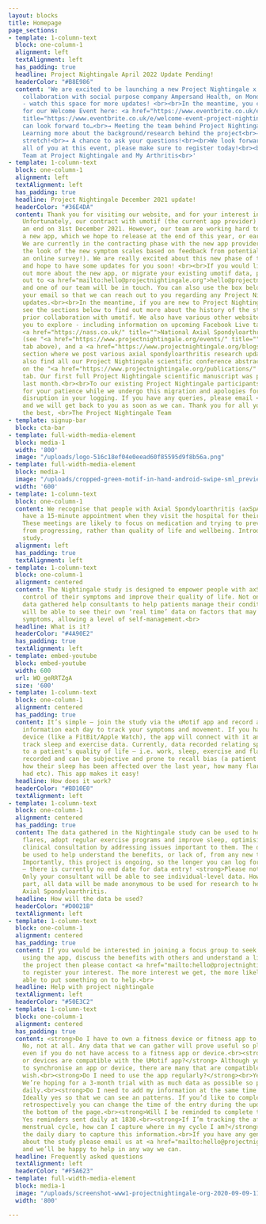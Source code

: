 ```yaml
---
layout: blocks
title: Homepage
page_sections:
- template: 1-column-text
  block: one-column-1
  alignment: left
  textAlignment: left
  has_padding: true
  headline: Project Nightingale April 2022 Update Pending!
  headerColor: "#B8E986"
  content: 'We are excited to be launching a new Project Nightingale x My Arthritis
    collaboration with social purpose company Ampersand Health, on Monday 11th April
    - watch this space for more updates! <br><br>In the meantime, you can sign-up
    for our Welcome Event here: <a href="https://www.eventbrite.co.uk/e/welcome-event-project-nightingale-my-arthritis-app-tickets-302573695067"
    title="https://www.eventbrite.co.uk/e/welcome-event-project-nightingale-my-arthritis-app-tickets-302573695067">https://www.eventbrite.co.uk/e/welcome-event-project-nightingale-my-arthritis-app-tickets-302573695067</a><br><br>You
    can look forward to…<br>→ Meeting the team behind Project Nightingale and My Arthritis<br>→
    Learning more about the background/research behind the project<br>→ A Physiotherapist-led
    stretch!<br>→ A chance to ask your questions!<br><br>We look forward to meeting
    all of you at this event, please make sure to register today!<br><br>Sincerely,<br>The
    Team at Project Nightingale and My Arthritis<br>'
- template: 1-column-text
  block: one-column-1
  alignment: left
  textAlignment: left
  has_padding: true
  headline: Project Nightingale December 2021 update!
  headerColor: "#36E4DA"
  content: Thank you for visiting our website, and for your interest in Project Nightingale.
    Unfortunately, our contract with umotif (the current app provider) is coming to
    an end on 31st December 2021. However, our team are working hard to migrate to
    a new app, which we hope to release at the end of this year, or early next year.
    We are currently in the contracting phase with the new app provider, and are designing
    the look of the new symptom scales based on feedback from potential users (via
    an online survey!). We are really excited about this new phase of the project,
    and hope to have some updates for you soon! <br><br>If you would like to find
    out more about the new app, or migrate your existing umotif data, please reach
    out to <a href="mailto:hello@projectnightingale.org">hello@projectnightingale.org</a>
    and one of our team will be in touch. You can also use the box below to enter
    your email so that we can reach out to you regarding any Project Nightingale-related
    updates.<br><br>In the meantime, if you are new to Project Nightingale, please
    see the sections below to find out more about the history of the study, and our
    prior collaboration with umotif. We also have various other website pages for
    you to explore - including information on upcoming Facebook Live talks by the
    <a href="https://nass.co.uk/" title="">National Axial Spondyloarthritis Society</a>
    (see "<a href="https://www.projectnightingale.org/events/" title="">Events</a>"
    tab above), and a <a href="https://www.projectnightingale.org/blogs/" title="">blog</a>
    section where we post various axial spondyloarthritis research updates. You can
    also find all our Project Nightingale scientific conference abstracts and publications
    on the "<a href="https://www.projectnightingale.org/publications/" title="">Publications</a>"
    tab. Our first full Project Nightingale scientific manuscript was published just
    last month.<br><br>To our existing Project Nightingale participants, thank you
    for your patience while we undergo this migration and apologies for any potential
    disruption in your logging. If you have any queries, please email <a href="mailto:hello@projectnightingale.org">hello@projectnightingale.org</a>
    and we will get back to you as soon as we can. Thank you for all your efforts!<br><br>All
    the best, <br>The Project Nightingale Team
- template: signup-bar
  block: cta-bar
- template: full-width-media-element
  block: media-1
  width: '800'
  image: "/uploads/logo-516c18ef04e0eead60f85595d9f8b56a.png"
- template: full-width-media-element
  block: media-1
  image: "/uploads/cropped-green-motif-in-hand-android-swipe-sml_preview1.png"
  width: '600'
- template: 1-column-text
  block: one-column-1
  content: We recognise that people with Axial Spondyloarthritis (axSpA) may only
    have a 15-minute appointment when they visit the hospital for their check-up.
    These meetings are likely to focus on medication and trying to prevent the condition
    from progressing, rather than quality of life and wellbeing. Introducing…the <strong>‘Nightingale’</strong>
    study.
  alignment: left
  has_padding: true
  textAlignment: left
- template: 1-column-text
  block: one-column-1
  alignment: centered
  content: The Nightingale study is designed to empower people with axSpA to take
    control of their symptoms and improve their quality of life. Not only will the
    data gathered help consultants to help patients manage their condition, but they
    will be able to see their own ‘real time’ data on factors that may influence these
    symptoms, allowing a level of self-management.<br>
  headline: What is it?
  headerColor: "#4A90E2"
  has_padding: true
  textAlignment: left
- template: embed-youtube
  block: embed-youtube
  width: 600
  url: WO_geRRTZgA
  size: '600'
- template: 1-column-text
  block: one-column-1
  alignment: centered
  has_padding: true
  content: It’s simple – join the study via the uMotif app and record a few bits of
    information each day to track your symptoms and movement. If you have a wearable
    device (like a FitBit/Apple Watch), the app will connect with it and automatically
    track sleep and exercise data. Currently, data recorded relating specifically
    to a patient’s quality of life – i.e. work, sleep, exercise and flares, is poorly
    recorded and can be subjective and prone to recall bias (a patient trying to remember
    how their sleep has been affected over the last year, how many flares they have
    had etc). This app makes it easy!
  headline: How does it work?
  headerColor: "#BD10E0"
  textAlignment: left
- template: 1-column-text
  block: one-column-1
  alignment: centered
  has_padding: true
  content: The data gathered in the Nightingale study can be used to help predict
    flares, adopt regular exercise programs and improve sleep, optimising a patient’s
    clinical consultation by addressing issues important to them. The data could also
    be used to help understand the benefits, or lack of, from any new treatments started.
    Importantly, this project is ongoing, so the longer you can log for the better
    – there is currently no end date for data entry! <strong>Please note:</strong>
    Only your consultant will be able to see individual-level data. However, by taking
    part, all data will be made anonymous to be used for research to help others with
    Axial Spondyloarthritis.
  headline: How will the data be used?
  headerColor: "#D0021B"
  textAlignment: left
- template: 1-column-text
  block: one-column-1
  alignment: centered
  has_padding: true
  content: If you would be interested in joining a focus group to seek help and assistance
    using the app, discuss the benefits with others and understand a little more about
    the project then please contact <a href="mailto:hello@projectnightingale.org">hello@projectnightingale.org</a>
    to register your interest. The more interest we get, the more likely we’ll be
    able to put something on to help.<br>
  headline: Help with project nightingale
  textAlignment: left
  headerColor: "#50E3C2"
- template: 1-column-text
  block: one-column-1
  alignment: centered
  has_padding: true
  content: <strong>Do I have to own a fitness device or fitness app to participate?</strong>
    No, not at all. Any data that we can gather will prove useful so please do participate
    even if you do not have access to a fitness app or device.<br><strong>Which apps
    or devices are compatible with the UMotif app?</strong> Although you don’t have
    to synchronise an app or device, there are many that are compatible should you
    wish.<br><strong>Do I need to use the app regularly?</strong><br>Yes, please.
    We’re hoping for a 3-month trial with as much data as possible so please complete
    daily.<br><strong>Do I need to add my information at the same time each day?</strong>
    Ideally yes so that we can see an patterns. If you’d like to complete the motif
    retrospectively you can change the time of the entry during the update stage at
    the bottom of the page.<br><strong>Will I be reminded to complete the app?</strong>
    Yes reminders sent daily at 1830.<br><strong>If I’m tracking the affect of my
    menstrual cycle, how can I capture where in my cycle I am?</strong> Please use
    the daily diary to capture this information.<br>If you have any general questions
    about the study please email us at <a href="mailto:hello@projectnightingale.org">hello@projectnightingale.org</a>
    and we’ll be happy to help in any way we can.
  headline: Frequently asked questions
  textAlignment: left
  headerColor: "#F5A623"
- template: full-width-media-element
  block: media-1
  image: "/uploads/screenshot-www1-projectnightingale-org-2020-09-09-11_46_05.png"
  width: '800'

---
```

